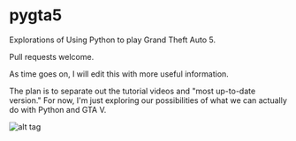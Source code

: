 # pygta5
Explorations of Using Python to play Grand Theft Auto 5.

Pull requests welcome.

As time goes on, I will edit this with more useful information. 

The plan is to separate out the tutorial videos and "most up-to-date version." For now, I'm just exploring our possibilities of what we can actually do with Python and GTA V.

![alt tag](https://raw.githubusercontent.com/Sentdex/pygta5/self-driving-car-grand-theft-auto-5.gif)
